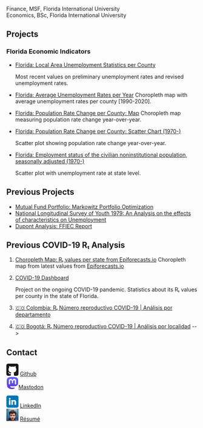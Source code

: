 <meta name="viewport" content="width=device-width, initial-scale=1.0">

Finance, MSF, Florida International University</br>
Economics, BSc, Florida International University

## Projects

### Florida Economic Indicators

- [Florida: Local Area Unemployment Statistics per County](/cues/fl_county_unemp_map.html)

  Most recent values on preliminary unemployment rates and revised unemployment rates.

- [Florida: Average Unemployment Rates per Year](/cues/fl_unemployment_rate_map.html)
  Choropleth map with average unemployment rates per county \[1990-2020\].

- [Florida: Population Rate Change per County: Map](/cues/fl_heatmap_population.html)
  Choropleth map measuring population rate change year-over-year.

- [Florida: Population Rate Change per County: Scatter Chart (1970-)](/cues/fl_bubble_population.html)

  Scatter plot showing population rate change year-over-year.

- [Florida: Employment status of the civilian noninstitutional population, seasonally adjusted (1970-)](/cues/Florida_unemp_historical.html)

  Scatter plot with unemployment rate at state level.

## Previous Projects

- [Mutual Fund Portfolio: Markowitz Portfolio Optimization](https://nbviewer.org/github/danielcs88/project_fin6525/blob/main/Output_Project_Cardenas_Daniel_6102358.ipynb)
- [National Longitudinal Survey of Youth 1979: An Analysis on the effects of characteristics on Unemployment](https://nbviewer.org/github/danielcs88/NLSY_79/blob/master/Project.ipynb)
- [Dupont Analysis: FFIEC Report](https://nbviewer.org/github/danielcs88/dupont_analysis/blob/master/dupont_analysis_assignment.ipynb)

## Previous COVID-19 Rₜ Analysis

1. [Choropleth Map: Rₜ values per state from Epiforecasts.io](https://danielcs88.github.io/html/rt.html)
   Choropleth map from latest values from [Epiforecasts.io](https://epiforecasts.io/covid/posts/national/united-states/)

2. [COVID-19 Dashboard](/covid-19.html)

   Project on the ongoing COVID-19 pandemic. Statistics about its Rₜ values per county in the state of Florida.

3. [🇨🇴 Colombia: Rₜ Número reproductivo COVID-19 | Análisis por departamento](Colombia%20R_t.html)

4. [🇨🇴 Bogotá: Rₜ Número reproductivo COVID-19 | Análisis por localidad](/Bogota_Rt.html) -->

## Contact

<img src="assets/github.svg" alt="drawing" width="32" /> [Github](https://github.com/danielcs88)  
<img src="assets/mastodon.svg" alt="drawing" width="32" rel="me"/>[Mastodon](https://mastodon.cloud/@danielcs88)

<!-- <img src="assets/twitter.svg" alt="drawing" width="32" /> [Twitter](https://twitter.com/DanielCardenas_)   -->

<img src="assets/linkedin.svg" width="32" /> [LinkedIn](https://www.linkedin.com/in/danielcs88/)  
<img src="assets/Toluca_Lake.jpg" width="32" /> [Résumé](https://standardresume.co/r/lKS_uuDBGzRYq7lxaXjMi)
